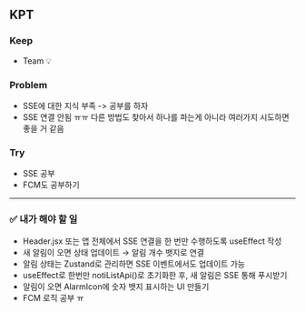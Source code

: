 ## KPT

### Keep

- Team 💡

### Problem

- SSE에 대한 지식 부족 -> 공부를 하자
- SSE 연결 안됨 ㅠㅠ 다른 방법도 찾아서 하나를 파는게 아니라 여러가지 시도하면 좋을 거 같음

### Try

- SSE 공부 
- FCM도 공부하기

---

### ✅ 내가 해야 할 일

- Header.jsx 또는 앱 전체에서 SSE 연결을 한 번만 수행하도록 useEffect 작성
- 새 알림이 오면 상태 업데이트 → 알림 개수 뱃지로 연결
- 알림 상태는 Zustand로 관리하면 SSE 이벤트에서도 업데이트 가능
- useEffect로 한번만 notiListApi()로 초기화한 후, 새 알림은 SSE 통해 푸시받기
- 알림이 오면 AlarmIcon에 숫자 뱃지 표시하는 UI 만들기
- FCM 로직 공부 ㅠ 









